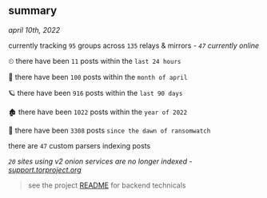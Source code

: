 
## summary
_april 10th, 2022_

currently tracking `95` groups across `135` relays & mirrors - _`47` currently online_

⏲ there have been `11` posts within the `last 24 hours`

🦈 there have been `100` posts within the `month of april`

🪐 there have been `916` posts within the `last 90 days`

🏚 there have been `1022` posts within the `year of 2022`

🦕 there have been `3308` posts `since the dawn of ransomwatch`

there are `47` custom parsers indexing posts

_`20` sites using v2 onion services are no longer indexed - [support.torproject.org](https://support.torproject.org/onionservices/v2-deprecation/)_

> see the project [README](https://github.com/thetanz/ransomwatch#ransomwatch--) for backend technicals
